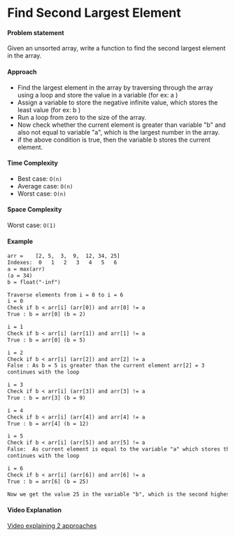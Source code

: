 # Find Second Largest Element

#### Problem statement

Given an unsorted array, write a function to find the second largest element in the array.

#### Approach

- Find the largest element in the array by traversing through the array using a loop and store the value in a variable (for ex: a )
- Assign a variable to store the negative infinite value, which stores the least value (for ex: b )
- Run a loop from zero to the size of the array.
- Now check whether the current element is greater than variable "b" and also not equal to variable "a", which is the largest number in the array.
- if the above condition is true, then the variable b stores the current element.

#### Time Complexity

- Best case: `O(n)`
- Average case: `O(n)`
- Worst case: `O(n)`

#### Space Complexity

Worst case: `O(1)`

#### Example

```txt
arr =    [2, 5,  3,  9,  12, 34, 25]
Indexes:  0   1   2   3   4   5   6
a = max(arr) 
(a = 34)
b = float("-inf")

Traverse elements from i = 0 to i = 6
i = 0
Check if b < arr[i] (arr[0]) and arr[0] != a
True : b = arr[0] (b = 2)

i = 1
Check if b < arr[i] (arr[1]) and arr[1] != a
True : b = arr[0] (b = 5)

i = 2
Check if b < arr[i] (arr[2]) and arr[2] != a
False : As b = 5 is greater than the current element arr[2] = 3
continues with the loop

i = 3
Check if b < arr[i] (arr[3]) and arr[3] != a
True : b = arr[3] (b = 9)

i = 4
Check if b < arr[i] (arr[4]) and arr[4] != a
True : b = arr[4] (b = 12)

i = 5
Check if b < arr[i] (arr[5]) and arr[5] != a
False:  As current element is equal to the variable "a" which stores the highest value in the array
continues with the loop

i = 6
Check if b < arr[i] (arr[6]) and arr[6] != a
True : b = arr[6] (b = 25)

Now we get the value 25 in the variable "b", which is the second highest value in the array.
```

#### Video Explanation

[Video explaining 2 approaches](https://www.youtube.com/watch?v=Mv8jhYQEbkA)
